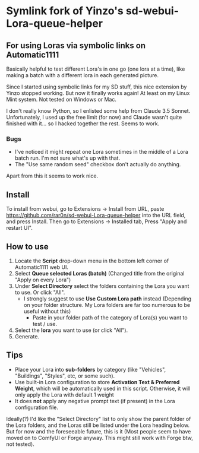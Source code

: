 # Symlink fork of Yinzo's sd-webui-Lora-queue-helper

## For using Loras via symbolic links on Automatic1111

Basically helpful to test different Lora's in one go (one lora at a time), like making a batch with a different lora in each generated picture.

Since I started using symbolic links for my SD stuff, this nice extension by Yinzo stopped working. But now it finally works again! At least on my Linux Mint system. Not tested on Windows or Mac.

I don't really know Python, so I enlisted some help from Claude 3.5 Sonnet.
Unfortunately, I used up the free limit (for now) and Claude wasn't quite finished with it... so I hacked together the rest. Seems to work.

### Bugs

 - I've noticed it might repeat one Lora sometimes in the middle of a Lora batch run. I'm not sure what's up with that.
 - The "Use same random seed" checkbox don't actually do anything.

Apart from this it seems to work nice.

## Install
To install from webui, go to Extensions -> Install from URL, paste https://github.com/rar0n/sd-webui-Lora-queue-helper into the URL field, and press Install.
Then go to Extensions -> Installed tab, Press "Apply and restart UI".

## How to use
1. Locate the **Script** drop-down menu in the bottom left corner of Automatic1111 web UI.
2. Select **Queue selected Loras (batch)** (Changed title from the original "Apply on every Lora")
3. Under **Select Directory** select the folders containing the Lora you want to use. Or click "All".
   + I strongly suggest to use **Use Custom Lora path** instead (Depending on your folder structure. My Lora folders are far too numerous to be useful without this)
       + Paste in your folder path of the category of Lora(s) you want to test / use.
4. Select the **lora** you want to use (or click "All").
5. Generate.

## Tips

- Place your Lora into **sub-folders** by category (like "Vehicles", "Buildings", "Styles", etc, or some such).
- Use built-in Lora configuration to store **Activation Text & Preferred Weight**, which will be automatically used in this script. Otherwise, it will only apply the Lora with default 1 weight 
- It does **not** apply any negative prompt text (if present) in the Lora configuration file.

Ideally(?) I'd like the "Select Directory" list to only show the parent folder of the Lora folders, and the Loras still be listed under the Lora heading below. But for now and the foreseeable future, this is it (Most people seem to have moved on to ComfyUI or Forge anyway. This might still work with Forge btw, not tested).
